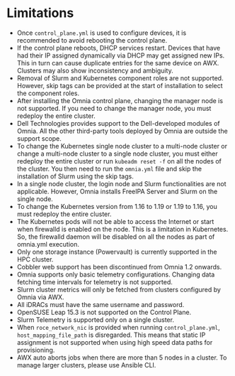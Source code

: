 # Limitations
* Once `control_plane.yml` is used to configure devices, it is recommended to avoid rebooting the control plane.
* If the control plane reboots, DHCP services restart. Devices that have had their IP assigned dynamically via DHCP may get assigned new IPs. This in turn can cause duplicate entries for the same device on AWX. Clusters may also show inconsistency and ambiguity.
* Removal of Slurm and Kubernetes component roles are not supported. However, skip tags can be provided at the start of installation to select the component roles.
* After installing the Omnia control plane, changing the manager node is not supported. If you need to change the manager node, you must redeploy the entire cluster.
* Dell Technologies provides support to the Dell-developed modules of Omnia. All the other third-party tools deployed by Omnia are outside the support scope.
* To change the Kubernetes single node cluster to a multi-node cluster or change a multi-node cluster to a single node cluster, you must either redeploy the entire cluster or run `kubeadm reset -f` on all the nodes of the cluster. You then need to run the `omnia.yml` file and skip the installation of Slurm using the skip tags.
* In a single node cluster, the login node and Slurm functionalities are not applicable. However, Omnia installs FreeIPA Server and Slurm on the single node.
* To change the Kubernetes version from 1.16 to 1.19 or 1.19 to 1.16, you must redeploy the entire cluster.
* The Kubernetes pods will not be able to access the Internet or start when firewalld is enabled on the node. This is a limitation in Kubernetes. So, the firewalld daemon will be disabled on all the nodes as part of omnia.yml execution.
* Only one storage instance (Powervault) is currently supported in the HPC cluster.
* Cobbler web support has been discontinued from Omnia 1.2 onwards.
* Omnia supports only basic telemetry configurations. Changing data fetching time intervals for telemetry is not supported.
* Slurm cluster metrics will only be fetched from clusters configured by Omnia via AWX.
* All iDRACs must have the same username and password.
* OpenSUSE Leap 15.3 is not supported on the Control Plane.
* Slurm Telemetry is supported only on a single cluster.
* When `roce_network_nic` is provided when running `control_plane.yml`,  `host_mapping_file_path` is disregarded. This means that static IP assignment is not supported when using high speed data paths for provisioning.
* AWX auto aborts jobs when there are more than 5 nodes in a cluster. To manage larger clusters, please use Ansible CLI.
